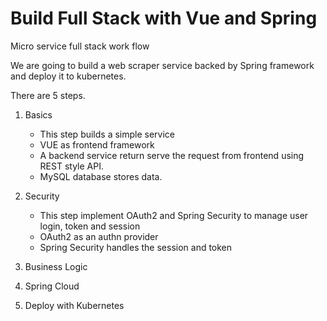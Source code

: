 # Build Full Stack with Vue and Spring

Micro service full stack work flow

We are going to build a web scraper service backed by Spring framework and deploy it to kubernetes.

There are 5 steps. 

1. Basics
    * This step builds a simple service
    * VUE as frontend framework
    * A backend service return serve the request from frontend using REST style API. 
    * MySQL database stores data. 

2. Security
    * This step implement OAuth2 and Spring Security to manage user login, token and session
    * OAuth2 as an authn provider
    * Spring Security handles the session and token

3. Business Logic

4. Spring Cloud

5. Deploy with Kubernetes

